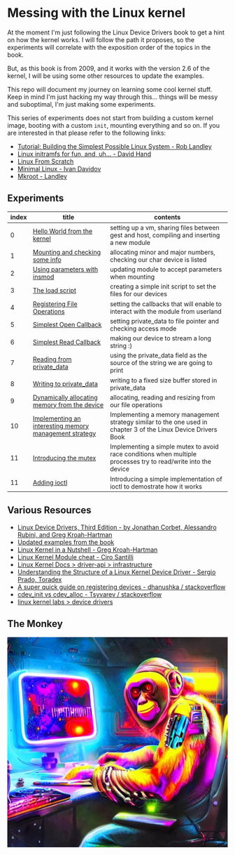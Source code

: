 # Messing with the Linux kernel

At the moment I'm just following the Linux Device Drivers book to get a hint on how the kernel works. I will follow the path it proposes, so the experiments will correlate with the exposition order of the topics in the book.

But, as this book is from 2009, and it works with the version 2.6 of the kernel, I will be using some other resources to update the examples.

This repo will document my journey on learning some cool kernel stuff.
Keep in mind I'm just hacking my way through this... things will be messy and suboptimal, I'm just making some experiments.

This series of experiments does not start from building a custom kernel image, booting with a custom `init`, mounting everything and so on. If you are interested in that please refer to the following links:

- [Tutorial: Building the Simplest Possible Linux System - Rob Landley](https://www.youtube.com/watch?v=Sk9TatW9ino)
- [Linux initramfs for fun, and, uh... - David Hand](https://www.youtube.com/watch?v=KQjRnuwb7is)
- [Linux From Scratch](https://www.linuxfromscratch.org/)
- [Minimal Linux - Ivan Davidov](https://github.com/ivandavidov/minimal/)
- [Mkroot - Landley](https://github.com/landley/mkroot)

## Experiments

| index | title                                                                                  | contents                                                                                                        |
| ----- | -------------------------------------------------------------------------------------- | --------------------------------------------------------------------------------------------------------------- |
| 0     | [Hello World from the kernel](./00_hello_world/)                                       | setting up a vm, sharing files between gest and host, compiling and inserting a new module                      |
| 1     | [Mounting and checking some info](./01_mounting_and_checking/)                         | allocating minor and major numbers, checking our char device is listed                                          |
| 2     | [Using parameters with insmod](./02_insmod_parameters/)                                | updating module to accept parameters when mounting                                                              |
| 3     | [The load script](./03_load_script/)                                                   | creating a simple init script to set the files for our devices                                                  |
| 4     | [Registering File Operations](./04_registering_file_operations/)                       | setting the callbacks that will enable to interact with the module from userland                                |
| 5     | [Simplest Open Callback](./05_simplest_open_fop/)                                      | setting private_data to file pointer and checking access mode                                                   |
| 6     | [Simplest Read Callback](./06_simplest_read_fop/)                                      | making our device to stream a long string :)                                                                    |
| 7     | [Reading from private_data](./07_reading_from_private_data/)                           | using the private_data field as the source of the string we are going to print                                  |
| 8     | [Writing to private_data](./08_write_fop/)                                             | writing to a fixed size buffer stored in private_data                                                           |
| 9     | [Dynamically allocating memory from the device](./09_dynamically_allocating_a_buffer/) | allocating, reading and resizing from our file operations                                                       |
| 10    | [Implementing an interesting memory management strategy](./10_simple_pagination/)      | Implementing a memory management strategy similar to the one used in chapter 3 of the Linux Device Drivers Book |
| 11    | [Introducing the mutex](./11_introducing_the_mutex/)                                   | Implementing a simple mutex to avoid race conditions when multiple processes try to read/write into the device  |
| 11    | [Adding ioctl](./12_adding_ioctl/)                                                     | Introducing a simple implementation of ioctl to demostrate how it works                                         |

## Various Resources

- [Linux Device Drivers, Third Edition - by Jonathan Corbet, Alessandro Rubini, and Greg Kroah-Hartman](https://lwn.net/Kernel/LDD3)
- [Updated examples from the book](https://github.com/martinezjavier/ldd3)
- [Linux Kernel in a Nutshell - Greg Kroah-Hartman](http://www.kroah.com/lkn/)
- [Linux Kernel Module cheat - Ciro Santilli](https://cirosantilli.com/linux-kernel-module-cheat/)
- [Linux Kernel Docs > driver-api > infrastructure](https://www.kernel.org/doc/html/latest/driver-api/infrastructure.html)
- [Understanding the Structure of a Linux Kernel Device Driver - Sergio Prado, Toradex](https://www.youtube.com/watch?v=pIUTaMKq0Xc)
- [A super quick guide on registering devices - dhanushka / stackoverflow ](https://stackoverflow.com/a/48837481/11280510)
- [cdev_init vs cdev_alloc - Tsyvarev / stackoverflow](https://stackoverflow.com/questions/70004545/cdev-alloc-vs-cdev-init)
- [linux kernel labs > device drivers](https://linux-kernel-labs.github.io/refs/heads/master/labs/device_drivers.html)

## The Monkey

![The Monkey](the_monke.jpg)
